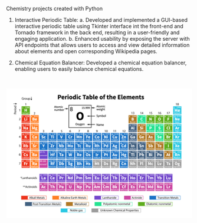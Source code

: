 Chemistry projects created with Python

1. Interactive Periodic Table:
    a. Developed and implemented a GUI-based interactive periodic table using Tkinter interface int the front-end and Tornado framework in the back end, resulting in a user-friendly and engaging application.
    b. Enhanced usability by exposing the server with API endpoints that allows users to access and view detailed information about elements and open corresponding Wikipedia pages.
  

2. Chemical Equation Balancer:
    Developed a chemical equation balancer, enabling users to easily balance chemical equations.

<br>

![alt text](https://github.com/abdullahalkheshen/python-in-chemistry/blob/main/periodic_table.png?raw=true)
